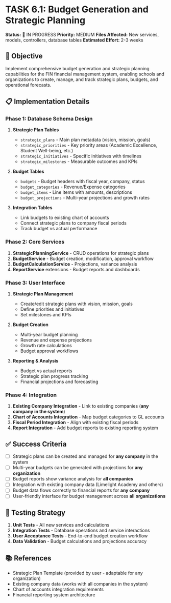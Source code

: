 # TASK 6.1: Budget Generation and Strategic Planning
**Status:** 🔄 IN PROGRESS
**Priority:** MEDIUM
**Files Affected:** New services, models, controllers, database tables
**Estimated Effort:** 2-3 weeks

## 🎯 Objective
Implement comprehensive budget generation and strategic planning capabilities for the FIN financial management system, enabling schools and organizations to create, manage, and track strategic plans, budgets, and operational forecasts.

## 📋 Implementation Details

### Phase 1: Database Schema Design
1. **Strategic Plan Tables**
   - `strategic_plans` - Main plan metadata (vision, mission, goals)
   - `strategic_priorities` - Key priority areas (Academic Excellence, Student Well-being, etc.)
   - `strategic_initiatives` - Specific initiatives with timelines
   - `strategic_milestones` - Measurable outcomes and KPIs

2. **Budget Tables**
   - `budgets` - Budget headers with fiscal year, company, status
   - `budget_categories` - Revenue/Expense categories
   - `budget_items` - Line items with amounts, descriptions
   - `budget_projections` - Multi-year projections and growth rates

3. **Integration Tables**
   - Link budgets to existing chart of accounts
   - Connect strategic plans to company fiscal periods
   - Track budget vs actual performance

### Phase 2: Core Services
1. **StrategicPlanningService** - CRUD operations for strategic plans
2. **BudgetService** - Budget creation, modification, approval workflow
3. **BudgetCalculationService** - Projections, variance analysis
4. **ReportService** extensions - Budget reports and dashboards

### Phase 3: User Interface
1. **Strategic Plan Management**
   - Create/edit strategic plans with vision, mission, goals
   - Define priorities and initiatives
   - Set milestones and KPIs

2. **Budget Creation**
   - Multi-year budget planning
   - Revenue and expense projections
   - Growth rate calculations
   - Budget approval workflows

3. **Reporting & Analysis**
   - Budget vs actual reports
   - Strategic plan progress tracking
   - Financial projections and forecasting

### Phase 4: Integration
1. **Existing Company Integration** - Link to existing companies (**any company in the system**)
2. **Chart of Accounts Integration** - Map budget categories to GL accounts
3. **Fiscal Period Integration** - Align with existing fiscal periods
4. **Report Integration** - Add budget reports to existing reporting system

## ✅ Success Criteria
- [ ] Strategic plans can be created and managed for **any company** in the system
- [ ] Multi-year budgets can be generated with projections for **any organization**
- [ ] Budget reports show variance analysis for **all companies**
- [ ] Integration with existing company data (Limelight Academy and others)
- [ ] Budget data flows correctly to financial reports for **any company**
- [ ] User-friendly interface for budget management across **all organizations**

## 🧪 Testing Strategy
1. **Unit Tests** - All new services and calculations
2. **Integration Tests** - Database operations and service interactions
3. **User Acceptance Tests** - End-to-end budget creation workflow
4. **Data Validation** - Budget calculations and projections accuracy

## 📚 References
- Strategic Plan Template (provided by user - adaptable for any organization)
- Existing company data (works with all companies in the system)
- Chart of accounts integration requirements
- Financial reporting system architecture